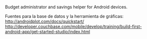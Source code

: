 Budget administrator and savings helper for Android devices.

Fuentes para la base de datos y la herramienta de gráficas:
  http://androidplot.com/docs/quickstart/
  http://developer.couchbase.com/mobile/develop/training/build-first-android-app/get-started-studio/index.html
